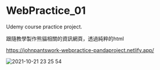 # WebPractice_01
Udemy course practice project.

跟隨教學製作熊貓相關的資訊網頁，透過純粹的html

https://johnpantswork-webpractice-pandaproject.netlify.app/

![2021-10-21 23 25 54](https://user-images.githubusercontent.com/46527458/138309519-1b6b8ab9-df9f-465a-8fa9-4ed66b6334a3.jpg)
